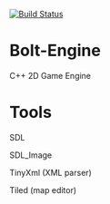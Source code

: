 [![Build Status](https://travis-ci.com/jnyfah/Chukwu-Jennifer.svg?token=fMpTzbJKqKuu6xux4RBP&branch=master)](https://travis-ci.com/jnyfah/Chukwu-Jennifer)

# Bolt-Engine
C++ 2D Game Engine

# Tools

SDL

SDL_Image

TinyXml (XML parser)

Tiled (map editor)

